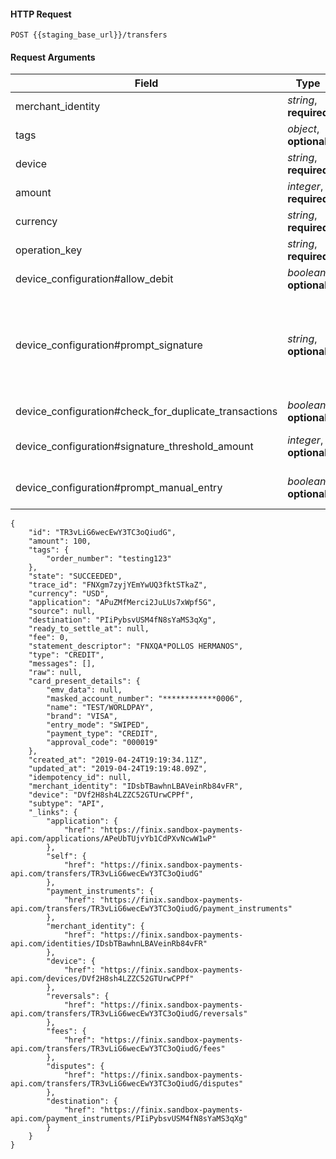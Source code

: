 #### HTTP Request

`POST {{staging_base_url}}/transfers`


#### Request Arguments

Field | Type | Description
----- | ---- | -----------
merchant_identity | *string*, **required** | ID of Merchant
tags | *object*, **optional** | Key value pair for annotating custom meta data (e.g. order numbers)
device | *string*, **required** | The ID of the activated device
amount | *integer*, **required** | Amount of sale
currency | *string*, **required** | Currency of sale
operation_key | *string*, **required** | Describes the operation to be performed in the transaction
device_configuration#allow_debit | *boolean*, **optional** |  Sets whether device will allow debit by default or not (defaults to true)
device_configuration#prompt_signature | *string*, **optional** |  Sets whether device will prompt the card holder for a signature by default or not, AMOUNT is used in conjuction with device_configuration#signature_threshold_amount so that when the threshold is reached the signature form appears on device screen (defaults to always). Options are: ALWAYS, NEVER, AMOUNT
device_configuration#check_for_duplicate_transactions | *boolean*, **optional** |  Sets whether the device will check for duplicate transactions
device_configuration#signature_threshold_amount | *integer*, **optional** |  Threshold set for when to prompt a signature if device_configuration#prompt_signature is set to AMOUNT (defaults to 0)
device_configuration#prompt_manual_entry | *boolean*, **optional** |  Sets whether or not the default card input method will be keyed in manual entry or not (defaults to false)


```
{
    "id": "TR3vLiG6wecEwY3TC3oQiudG",
    "amount": 100,
    "tags": {
        "order_number": "testing123"
    },
    "state": "SUCCEEDED",
    "trace_id": "FNXgm7zyjYEmYwUQ3fktSTkaZ",
    "currency": "USD",
    "application": "APuZMfMerci2JuLUs7xWpf5G",
    "source": null,
    "destination": "PIiPybsvUSM4fN8sYaMS3qXg",
    "ready_to_settle_at": null,
    "fee": 0,
    "statement_descriptor": "FNXQA*POLLOS HERMANOS",
    "type": "CREDIT",
    "messages": [],
    "raw": null,
    "card_present_details": {
        "emv_data": null,
        "masked_account_number": "************0006",
        "name": "TEST/WORLDPAY",
        "brand": "VISA",
        "entry_mode": "SWIPED",
        "payment_type": "CREDIT",
        "approval_code": "000019"
    },
    "created_at": "2019-04-24T19:19:34.11Z",
    "updated_at": "2019-04-24T19:19:48.09Z",
    "idempotency_id": null,
    "merchant_identity": "IDsbTBawhnLBAVeinRb84vFR",
    "device": "DVf2H8sh4LZZC52GTUrwCPPf",
    "subtype": "API",
    "_links": {
        "application": {
            "href": "https://finix.sandbox-payments-api.com/applications/APeUbTUjvYb1CdPXvNcwW1wP"
        },
        "self": {
            "href": "https://finix.sandbox-payments-api.com/transfers/TR3vLiG6wecEwY3TC3oQiudG"
        },
        "payment_instruments": {
            "href": "https://finix.sandbox-payments-api.com/transfers/TR3vLiG6wecEwY3TC3oQiudG/payment_instruments"
        },
        "merchant_identity": {
            "href": "https://finix.sandbox-payments-api.com/identities/IDsbTBawhnLBAVeinRb84vFR"
        },
        "device": {
            "href": "https://finix.sandbox-payments-api.com/devices/DVf2H8sh4LZZC52GTUrwCPPf"
        },
        "reversals": {
            "href": "https://finix.sandbox-payments-api.com/transfers/TR3vLiG6wecEwY3TC3oQiudG/reversals"
        },
        "fees": {
            "href": "https://finix.sandbox-payments-api.com/transfers/TR3vLiG6wecEwY3TC3oQiudG/fees"
        },
        "disputes": {
            "href": "https://finix.sandbox-payments-api.com/transfers/TR3vLiG6wecEwY3TC3oQiudG/disputes"
        },
        "destination": {
            "href": "https://finix.sandbox-payments-api.com/payment_instruments/PIiPybsvUSM4fN8sYaMS3qXg"
        }
    }
}
```
